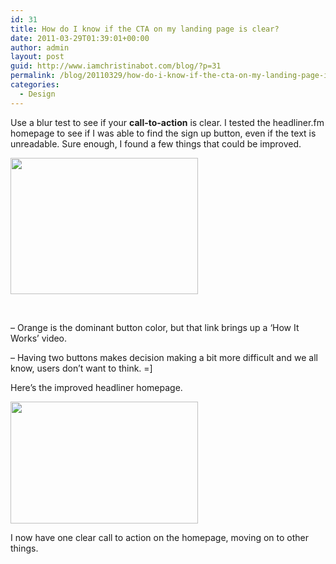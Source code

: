 ```yaml
---
id: 31
title: How do I know if the CTA on my landing page is clear?
date: 2011-03-29T01:39:01+00:00
author: admin
layout: post
guid: http://www.iamchristinabot.com/blog/?p=31
permalink: /blog/20110329/how-do-i-know-if-the-cta-on-my-landing-page-is-clear/
categories:
  - Design
---
```

Use a blur test to see if your **call-to-action** is clear. I tested the headliner.fm homepage to see if I was able to find the sign up button, even if the text is unreadable. Sure enough, I found a few things that could be improved.

<img class="aligncenter size-medium wp-image-34" title="headlienr_blur" src="{{ site.url | prepend: site.baseurl }}/blog/wp-content/uploads/2011/03/headlienr_blur-300x218.jpg" alt="" width="300" height="218" srcset="http://www.iamchristinabot.com/blog/wp-content/uploads/2011/03/headlienr_blur-300x218.jpg 300w, http://www.iamchristinabot.com/blog/wp-content/uploads/2011/03/headlienr_blur.jpg 800w" sizes="(max-width: 300px) 100vw, 300px" />

<p style="text-align: center;">
  &nbsp;
</p>

&#8211; Orange is the dominant button color, but that link brings up a &#8216;How It Works&#8217; video.
  
&#8211; Having two buttons makes decision making a bit more difficult and we all know, users don&#8217;t want to think. =]

Here&#8217;s the improved headliner homepage.
  
[<img src="{{ site.url | prepend: site.baseurl }}/blog/wp-content/uploads/2011/03/Screen-shot-2011-03-28-at-5.46.32-PM-300x195.png" alt="" title="Screen shot 2011-03-28 at 5.46.32 PM" width="300" height="195" class="aligncenter size-medium wp-image-35" srcset="http://www.iamchristinabot.com/blog/wp-content/uploads/2011/03/Screen-shot-2011-03-28-at-5.46.32-PM-300x195.png 300w, http://www.iamchristinabot.com/blog/wp-content/uploads/2011/03/Screen-shot-2011-03-28-at-5.46.32-PM-1024x668.png 1024w, http://www.iamchristinabot.com/blog/wp-content/uploads/2011/03/Screen-shot-2011-03-28-at-5.46.32-PM.png 1063w" sizes="(max-width: 300px) 100vw, 300px" />](http://www.iamchristinabot.com/blog/wp-content/uploads/2011/03/Screen-shot-2011-03-28-at-5.46.32-PM.png)

I now have one clear call to action on the homepage, moving on to other things.